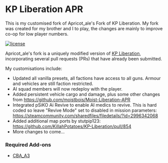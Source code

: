 # KP Liberation APR 
This is my customised fork of Apricot_ale's Fork of KP Liberation. My fork was created for my brother and I to play, the changes are mainly to improve co-op for low player numbers.

[![license](https://img.shields.io/github/license/KillahPotatoes/KP-Liberation.svg)](https://github.com/KillahPotatoes/KP-Liberation/blob/master/LICENSE.md)

Apricot_ale's fork is a uniquely modified version of [KP Liberation](https://github.com/KillahPotatoes/KP-Liberation), incorporating several pull requests (PRs) that have already been submitted.

My customisations include:

- Updated all vanilla presets, all factions have access to all guns. Armour and vehicles are still faction restricted.
- AI squad members will now redeploy with the player.
- Added persistent vehicle cargo and damage, plus some other changes from https://github.com/moistbois/Moist-Liberation-APR
- Integrated pSiKO Ai Revive to enable AI medics to revive. This is hard coded so leave "Revive Mode" set to disabled in mission parameters: https://steamcommunity.com/sharedfiles/filedetails/?id=2996342068
- Added additional map ports by stutpip123: https://github.com/KillahPotatoes/KP-Liberation/pull/854
- More changes to come...

### Required Add-ons
- [CBA_A3](https://steamcommunity.com/sharedfiles/filedetails/?id=450814997)
